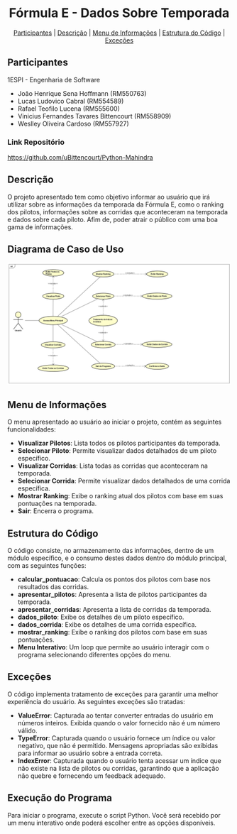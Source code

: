 <h1 align="center">
    Fórmula E - Dados Sobre Temporada
</h1>

<p align="center">
  <a href="#participantes">Participantes</a> |
  <a href="#descrição-do-projeto">Descrição</a> |
  <a href="#menu-de-informações">Menu de Informações</a> |
  <a href="#estrutura-do-código">Estrutura do Código</a> |
  <a href="#exceções">Exceções</a>
</p>

## Participantes
1ESPI - Engenharia de Software
* João Henrique Sena Hoffmann (RM550763)
* Lucas Ludovico Cabral (RM554589)
* Rafael Teofilo Lucena (RM555600)
* Vinicius Fernandes Tavares Bittencourt (RM558909)
* Weslley Oliveira Cardoso (RM557927)

### Link Repositório
https://github.com/uBittencourt/Python-Mahindra

## Descrição
O projeto apresentado tem como objetivo informar ao usuário que irá utilizar sobre as informações da temporada da Fórmula E, como o ranking dos pilotos, informações sobre as corridas que aconteceram na temporada e dados sobre cada piloto. Afim de, poder atrair o público com uma boa gama de informações.

## Diagrama de Caso de Uso
![diagrama-caso-de-uso](./img/diagrama_caso_de_uso.jpg)

## Menu de Informações
O menu apresentado ao usuário ao iniciar o projeto, contém as seguintes funcionalidades:
* **Visualizar Pilotos**: Lista todos os pilotos participantes da temporada.
* **Selecionar Piloto**: Permite visualizar dados detalhados de um piloto específico.
* **Visualizar Corridas**: Lista todas as corridas que aconteceram na temporada.
* **Selecionar Corrida**: Permite visualizar dados detalhados de uma corrida específica.
* **Mostrar Ranking**: Exibe o ranking atual dos pilotos com base em suas pontuações na temporada.
* **Sair**: Encerra o programa.

## Estrutura do Código
O código consiste, no armazenamento das informações, dentro de um módulo específico, e o consumo destes dados dentro do módulo principal, com as seguintes funções:
* **calcular_pontuacao**: Calcula os pontos dos pilotos com base nos resultados das corridas.
* **apresentar_pilotos**: Apresenta a lista de pilotos participantes da temporada.
* **apresentar_corridas**: Apresenta a lista de corridas da temporada.
* **dados_piloto**: Exibe os detalhes de um piloto específico.
* **dados_corrida**: Exibe os detalhes de uma corrida específica.
* **mostrar_ranking**: Exibe o ranking dos pilotos com base em suas pontuações.
* **Menu Interativo**: Um loop que permite ao usuário interagir com o programa selecionando diferentes opções do menu.

## Exceções
O código implementa tratamento de exceções para garantir uma melhor experiência do usuário. As seguintes exceções são tratadas:
* **ValueError**: Capturada ao tentar converter entradas do usuário em números inteiros. Exibida quando o valor fornecido não é um número válido.
* **TypeError**: Capturada quando o usuário fornece um índice ou valor negativo, que não é permitido. Mensagens apropriadas são exibidas para informar ao usuário sobre a entrada correta.
* **IndexError**: Capturada quando o usuário tenta acessar um índice que não existe na lista de pilotos ou corridas, garantindo que a aplicação não quebre e fornecendo um feedback adequado.

## Execução do Programa
Para iniciar o programa, execute o script Python. Você será recebido por um menu interativo onde poderá escolher entre as opções disponíveis.

